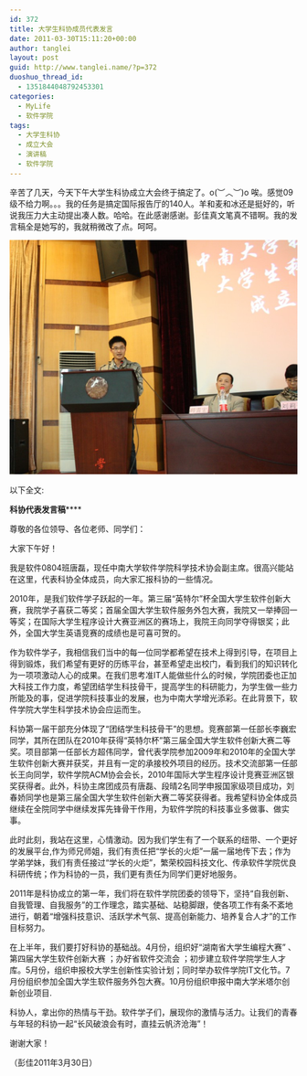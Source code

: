```yaml
---
id: 372
title: 大学生科协成员代表发言
date: 2011-03-30T15:11:20+00:00
author: tanglei
layout: post
guid: http://www.tanglei.name/?p=372
duoshuo_thread_id:
  - 1351844048792453301
categories:
  - MyLife
  - 软件学院
tags:
  - 大学生科协
  - 成立大会
  - 演讲稿
  - 软件学院
---
```

辛苦了几天，今天下午大学生科协成立大会终于搞定了。o(︶︿︶)o 唉。感觉09级不给力啊。。。我的任务是搞定国际报告厅的140人。羊和麦和冰还是挺好的，听说我压力大主动提出凑人数。哈哈。在此感谢感谢。彭佳真文笔真不错啊。我的发言稿全是她写的，我就稍微改了点。呵呵。

[<img class="aligncenter size-full wp-image-373" title="speak_in_kexie" src="/wp-content/uploads/2011/03/speak_in_kexie.jpg" alt=""  data-pinit="registered" />](/wp-content/uploads/2011/03/speak_in_kexie.jpg)

以下全文:

**科协代表发言稿******

尊敬的各位领导、各位老师、同学们：

大家下午好！

我是软件0804班唐磊，现任中南大学软件学院科学技术协会副主席。很高兴能站在这里，代表科协全体成员，向大家汇报科协的一些情况。

2010年，是我们软件学子跃起的一年。第三届“英特尔”杯全国大学生软件创新大赛，我院学子喜获二等奖；首届全国大学生软件服务外包大赛，我院又一举捧回一等奖；在国际大学生程序设计大赛亚洲区的赛场上，我院王向同学夺得银奖；此外，全国大学生英语竞赛的成绩也是可喜可贺的。

作为软件学子，我相信我们当中的每一位同学都希望在技术上得到引导，在项目上得到锻炼，我们希望有更好的历练平台，甚至希望走出校门，看到我们的知识转化为一项项激动人心的成果。在我们思考准IT人能做些什么的时候，学院团委也正加大科技工作力度，希望团结学生科技骨干，提高学生的科研能力，为学生做一些力所能及的事，促进学院科技事业的发展，也为中南大学增光添彩。在此背景下，软件学院大学生科学技术协会应运而生。

科协第一届干部充分体现了“团结学生科技骨干”的思想。竞赛部第一任部长李巍宏同学，其所在团队在2010年获得“英特尔杯”第三届全国大学生软件创新大赛二等奖。项目部第一任部长方超伟同学，曾代表学院参加2009年和2010年的全国大学生软件创新大赛并获奖，并且有一定的承接校外项目的经历。技术交流部第一任部长王向同学，软件学院ACM协会会长，2010年国际大学生程序设计竞赛亚洲区银奖获得者。此外，科协主席团成员有唐磊、段晴2名同学申报国家级项目成功，刘春娇同学也是第三届全国大学生软件创新大赛二等奖获得者。我希望科协全体成员继续在全院同学中继续发挥先锋骨干作用，为软件学院的科技事业多做事、做实事。

此时此刻，我站在这里，心情激动。因为我们学生有了一个联系的纽带、一个更好的发展平台,作为师兄师姐，我们有责任把“学长的火炬”一届一届地传下去；作为学弟学妹，我们有责任接过“学长的火炬”，繁荣校园科技文化、传承软件学院优良科研传统；作为科协的一员，我们更有责任为同学们更好地服务。

2011年是科协成立的第一年，我们将在软件学院团委的领导下，坚持“自我创新、自我管理、自我服务”的工作理念，踏实基础、站稳脚跟，使各项工作有条不紊地进行，朝着“增强科技意识、活跃学术气氛、提高创新能力、培养复合人才”的工作目标努力。

在上半年，我们要打好科协的基础战。4月份，组织好“湖南省大学生编程大赛” 、第四届大学生软件创新大赛 ；办好省软件交流会 ；初步建立软件学院学生人才库。5月份，组织申报校大学生创新性实验计划；同时举办软件学院IT文化节。7月份组织参加全国大学生软件服务外包大赛。10月份组织申报中南大学米塔尔创新创业项目.

科协人，拿出你的热情与干劲。软件学子们，展现你的激情与活力。让我们的青春与年轻的科协一起“长风破浪会有时，直挂云帆济沧海”！

谢谢大家！

（彭佳2011年3月30日）
